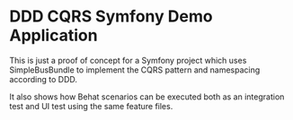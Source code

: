 DDD CQRS Symfony Demo Application
========================

This is just a proof of concept for a Symfony project which uses SimpleBusBundle
to implement the CQRS pattern and namespacing according to DDD.

It also shows how Behat scenarios can be executed both as an integration test and
UI test using the same feature files.